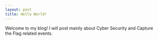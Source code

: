 ```yaml
---
layout: post
title: Hello World!
---
```


Welcome to my blog! I will post mainly about Cyber Security and Capture the Flag related events.
